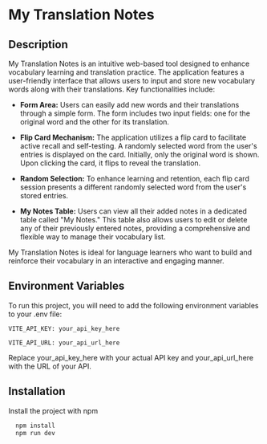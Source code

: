 
# My Translation Notes
## Description

My Translation Notes is an intuitive web-based tool designed to enhance vocabulary learning and translation practice. The application features a user-friendly interface that allows users to input and store new vocabulary words along with their translations. Key functionalities include:
- **Form Area:** Users can easily add new words and their translations through a simple form. The form includes two input fields: one for the original word and the other for its translation.

- **Flip Card Mechanism:** The application utilizes a flip card to facilitate active recall and self-testing. A randomly selected word from the user's entries is displayed on the card. Initially, only the original word is shown. Upon clicking the card, it flips to reveal the translation.

- **Random Selection:** To enhance learning and retention, each flip card session presents a different randomly selected word from the user's stored entries.

- **My Notes Table:** Users can view all their added notes in a dedicated table called "My Notes." This table also allows users to edit or delete any of their previously entered notes, providing a comprehensive and flexible way to manage their vocabulary list.

My Translation Notes is ideal for language learners who want to build and reinforce their vocabulary in an interactive and engaging manner.



## Environment Variables

To run this project, you will need to add the following environment variables to your .env file:

`VITE_API_KEY: your_api_key_here`

`VITE_API_URL: your_api_url_here`

Replace your_api_key_here with your actual API key and your_api_url_here with the URL of your API.

## Installation

Install the project with npm

```bash
  npm install
  npm run dev
```


